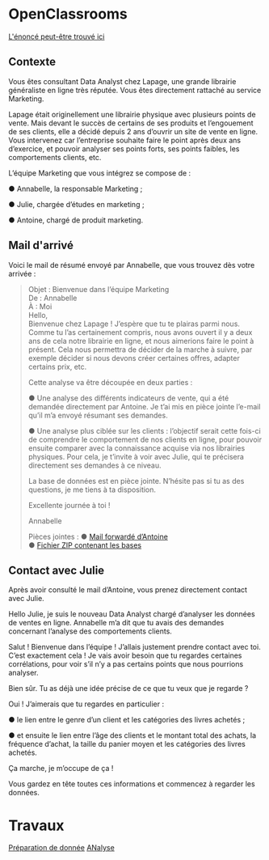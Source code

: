 # OpenClassrooms

[L'énoncé peut-être trouvé ici](OpenClassrooms/enonce)

## Contexte

Vous êtes consultant Data Analyst chez Lapage, une grande librairie
généraliste en ligne très réputée. Vous êtes directement rattaché au
service Marketing.

Lapage était originellement une librairie physique avec plusieurs
points de vente. Mais devant le succès de certains de ses produits et
l’engouement de ses clients, elle a décidé depuis 2 ans d’ouvrir un site
de vente en ligne. Vous intervenez car l’entreprise souhaite faire le
point après deux ans d’exercice, et pouvoir analyser ses points forts, ses
points faibles, les comportements clients, etc.

L’équipe Marketing que vous intégrez se compose de :

● Annabelle, la responsable Marketing ;

● Julie, chargée d’études en marketing ;

● Antoine, chargé de produit marketing.

## Mail d'arrivé

Voici le mail de résumé envoyé par Annabelle, que vous trouvez dès
votre arrivée :

> Objet : Bienvenue dans l’équipe Marketing  
> De : Annabelle  
> À : Moi  
> Hello,  
> Bienvenue chez Lapage ! J’espère que tu te plairas parmi nous.  
> Comme tu l’as certainement compris, nous avons ouvert il y a deux 
> ans de cela notre librairie en ligne, et nous aimerions faire le point à
> présent. Cela nous permettra de décider de la marche à suivre, par
> exemple décider si nous devons créer certaines offres, adapter
> certains prix, etc.
> 
> Cette analyse va être découpée en deux parties :
> 
> ● Une analyse des différents indicateurs de vente, qui a été
> demandée directement par Antoine. Je t’ai mis en pièce
> jointe l’e-mail qu’il m’a envoyé résumant ses demandes.
> 
> ● Une analyse plus ciblée sur les clients : l’objectif serait cette
> fois-ci de comprendre le comportement de nos clients en
> ligne, pour pouvoir ensuite comparer avec la connaissance
> acquise via nos librairies physiques. Pour cela, je t’invite à voir
> avec Julie, qui te précisera directement ses demandes à ce
> niveau.
> 
> La base de données est en pièce jointe. N’hésite pas si tu as des
> questions, je me tiens à ta disposition.
> 
> Excellente journée à toi !
> 
> Annabelle
> 
> Pièces jointes :
> ● [Mail forwardé d’Antoine](https://s3.eu-west-1.amazonaws.com/course.oc-static.com/projects/DAN_V2_P6/Mail_Antoine_P3.pdf)  
> ● [Fichier ZIP contenant les bases](https://s3-eu-west-1.amazonaws.com/static.oc-static.com/prod/courses/files/parcours-data-analyst/DAN-P6-donnees.zip)

## Contact avec Julie

Après avoir consulté le mail d’Antoine, vous prenez directement
contact avec Julie.

Hello Julie, je suis le nouveau Data Analyst chargé d’analyser les
données de ventes en ligne. Annabelle m’a dit que tu avais des
demandes concernant l’analyse des comportements clients.

Salut ! Bienvenue dans l’équipe ! J’allais justement prendre
contact avec toi. C’est exactement cela ! Je vais avoir besoin
que tu regardes certaines corrélations, pour voir s’il n’y a pas
certains points que nous pourrions analyser.

Bien sûr. Tu as déjà une idée précise de ce que tu veux que je
regarde ?

Oui ! J’aimerais que tu regardes en particulier :

● le lien entre le genre d’un client et les catégories des
livres achetés ;

● et ensuite le lien entre l’âge des clients et le montant total
des achats, la fréquence d’achat, la taille du panier moyen
et les catégories des livres achetés.

Ça marche, je m’occupe de ça !

Vous gardez en tête toutes ces informations et commencez à regarder
les données.


# Travaux

[Préparation de donnée](Dataprep.ipynb)
[ANalyse](DataAnalysis.ipynb )
